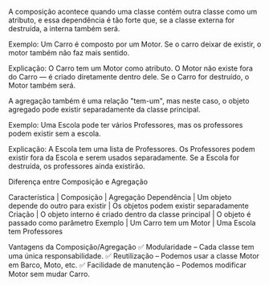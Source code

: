  A composição acontece quando uma classe contém outra classe como um atributo, e essa dependência é tão forte que, se a classe externa for destruída, a interna também será.

Exemplo: Um Carro é composto por um Motor. Se o carro deixar de existir, o motor também não faz mais sentido.

Explicação:
O Carro tem um Motor como atributo.
O Motor não existe fora do Carro — é criado diretamente dentro dele.
Se o Carro for destruído, o Motor também será.



A agregação também é uma relação "tem-um", mas neste caso, o objeto agregado pode existir separadamente da classe principal.

Exemplo: Uma Escola pode ter vários Professores, mas os professores podem existir sem a escola.

Explicação:
A Escola tem uma lista de Professores.
Os Professores podem existir fora da Escola e serem usados separadamente.
Se a Escola for destruída, os professores ainda existirão.


 
 Diferença entre Composição e Agregação

Característica |	Composição |	Agregação
Dependência	   |    Um objeto depende do outro para existir |	Os objetos podem existir separadamente
Criação        | 	O objeto interno é criado dentro da classe principal  |	O objeto é passado como parâmetro
Exemplo	       |  Um Carro tem um Motor	|  Uma Escola tem Professores


Vantagens da Composição/Agregação
✅ Modularidade – Cada classe tem uma única responsabilidade.
✅ Reutilização – Podemos usar a classe Motor em Barco, Moto, etc.
✅ Facilidade de manutenção – Podemos modificar Motor sem mudar Carro.
